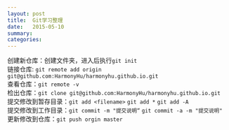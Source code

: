 ```yaml
---
layout: post
title:  Git学习整理
date:   2015-05-10
summary:
categories:
---
```


创建新仓库：创建文件夹，进入后执行`git init`  
链接仓库: `git remote add origin git@github.com:HarmonyHu/harmonyhu.github.io.git`  
查看仓库：`git remote -v`  
检出仓库：`git clone git@github.com:HarmonyHu/harmonyhu.github.io.git`  
提交修改到暂存目录：`git add <filename>` `git add *` `git add -A`  
提交修改到工作目录：`git commit -m "提交说明“` `git commit -a -m "提交说明"`  
更新修改到仓库：`git push orgin master`  
